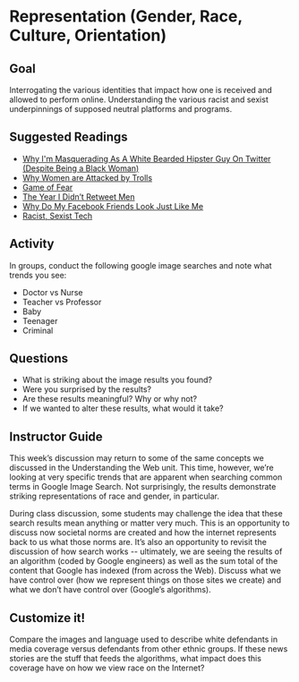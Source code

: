 # Representation (Gender, Race, Culture, Orientation)

## Goal

Interrogating the various identities that impact how one is received and allowed to perform online. Understanding the various racist and sexist underpinnings of supposed neutral platforms and programs.

## Suggested Readings

* [Why I'm Masquerading As A White Bearded Hipster Guy On Twitter (Despite Being a Black Woman)](http://www.xojane.com/issues/why-im-masquerading-as-a-bearded-white-hipster-guy-on-twitter)
* [Why Women are Attacked by Trolls](http://www.salon.com/2014/10/23/why_women_get_attacked_by_trolls_a_new_study_unpacks_the_digital_gender_safety_gap/)
* [Game of Fear](http://www.bostonmagazine.com/news/article/2015/04/28/gamergate/)
* [The Year I Didn’t Retweet Men](https://medium.com/the-web-we-make/the-year-i-didnt-retweet-men-79403a7eade1)
* [Why Do My Facebook Friends Look Just Like Me](https://medium.com/@markcmarino/why-do-my-facebook-friends-look-just-like-me-d14522725035#.2qfgzhcft)
* [Racist, Sexist Tech](http://www.stream.aljazeera.com/story/201507212120-0024900)

## Activity

In groups, conduct the following google image searches and note what trends you see:
- Doctor vs Nurse
- Teacher vs Professor
- Baby
- Teenager
- Criminal

## Questions

* What is striking about the image results you found?
* Were you surprised by the results?
* Are these results meaningful? Why or why not?  
* If we wanted to alter these results, what would it take?

## Instructor Guide

This week’s discussion may return to some of the same concepts we discussed in the Understanding the Web unit. This time, however, we’re looking at very specific trends that are apparent when searching common terms in Google Image Search. Not surprisingly, the results demonstrate striking representations of race and gender, in particular.

During class discussion, some students may challenge the idea that these search results mean anything or matter very much. This is an opportunity to discuss now societal norms are created and how the internet represents back to us what those norms are. It’s also an opportunity to revisit the discussion of how search works -- ultimately, we are seeing the results of an algorithm (coded by Google engineers) as well as the sum total of the content that Google has indexed (from across the Web). Discuss what we have control over (how we represent things on those sites we create) and what we don’t have control over (Google’s algorithms).

## Customize it!

Compare the images and language used to describe white defendants in media coverage versus defendants from other ethnic groups. If these news stories are the stuff that feeds the algorithms, what impact does this coverage have on how we view race on the Internet?
